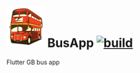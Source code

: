 # ![android/app/src/main/res/mipmap-xhdpi/ic_launcher](https://raw.githubusercontent.com/billthefarmer/busapp/main/android/app/src/main/res/mipmap-xhdpi/ic_launcher.png) BusApp [![build](https://github.com/billthefarmer/busapp/actions/workflows/build.yml/badge.svg)](https://github.com/billthefarmer/busapp/actions/workflows/build.yml)
Flutter GB bus app
